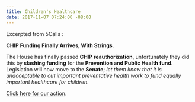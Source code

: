 ```yaml
---
title: Children's Healthcare
date: 2017-11-07 07:24:00 -08:00
---
```


Excerpted from 5Calls :

**CHIP Funding Finally Arrives, With Strings**.

The House has finally passed **CHIP reauthorization**, unfortunately they did this by **slashing funding** for the **Prevention and Public Health fund**. Legislation will now move to the **Senate**; *let them know that it is unacceptable to cut important preventative health work to fund equally important healthcare for children*.

[Click here for our action](https://5calls.org/issue/bipartisan-renewal-chip-funding?utm_source=5+Calls+Newsletter&utm_campaign=fe8f7b9be3-EMAIL_CAMPAIGN_2017_11_07&utm_medium=email&utm_term=0_624ef52208-fe8f7b9be3-22782827).